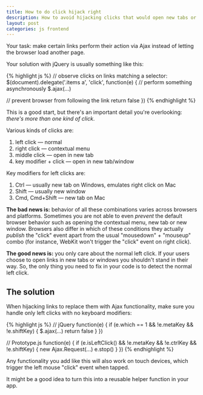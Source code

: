 ```yaml
---
title: How to do click hijack right
description: How to avoid hijacking clicks that would open new tabs or windows.
layout: post
categories: js frontend
---
```


Your task: make certain links perform their action via Ajax instead of letting the browser load another page.

Your solution with jQuery is usually something like this:

{% highlight js %}
// observe clicks on links matching a selector:
$(document).delegate('.items a', 'click', function(e) {
  // perform something asynchronously
  $.ajax(...)
  
  // prevent browser from following the link
  return false
})
{% endhighlight %}

This is a good start, but there's an important detail you're overlooking: *there's more than one kind of click*.

Various kinds of clicks are:

1. left click — normal
2. right click — contextual menu
3. middle click — open in new tab
4. key modifier + click — open in new tab/window

Key modifiers for left clicks are:

1. Ctrl — usually new tab on Windows, emulates right click on Mac
2. Shift — usually new window
3. Cmd, Cmd+Shift — new tab on Mac

**The bad news is:** behavior of all these combinations varies across browsers and platforms. Sometimes you are not able to even *prevent* the default browser behavior such as opening the contextual menu, new tab or new window. Browsers also differ in which of these conditions they actually *publish* the "click" event apart from the usual "mousedown" + "mouseup" combo (for instance, WebKit won't trigger the "click" event on right click).

**The good news is:** you only care about the normal left click. If your users choose to open links in new tabs or windows you shouldn't stand in their way. So, the only thing you need to fix in your code is to detect the normal left click.

## The solution

When hijacking links to replace them with Ajax functionality, make sure you handle only left clicks with no keyboard modifiers:

{% highlight js %}
// jQuery
function(e) {
  if (e.which == 1 && !e.metaKey && !e.shiftKey) {
    $.ajax(...)
    return false
  }
})

// Prototype.js
function(e) {
  if (e.isLeftClick() && !e.metaKey && !e.ctrlKey && !e.shiftKey) {
    new Ajax.Request(...)
    e.stop()
  }
})
{% endhighlight %}

Any functionality you add like this will also work on touch devices, which trigger the left mouse "click" event when tapped.

It might be a good idea to turn this into a reusable helper function in your app.
